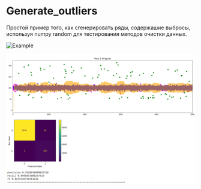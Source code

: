 # Generate_outliers
Простой пример того, как сгенерировать ряды, содержашие выбросы, используя numpy random для тестирования методов очистки данных.


![Example](https://user-images.githubusercontent.com/29516297/167145269-66031758-50e1-408d-811a-51bd7bef1089.PNG)

![Filter_result](https://raw.githubusercontent.com/Dmitry513/Generate_outliers/main/imgs/Filtered.PNG)
